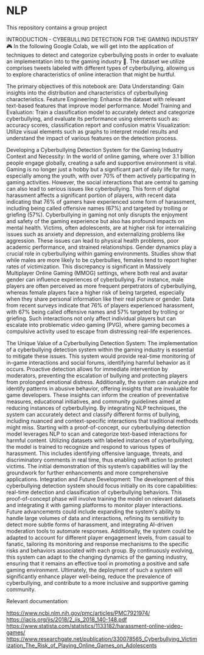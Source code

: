 # NLP
This repository contains a group project 

INTRODUCTION - CYBEBULLING DETECTION FOR THE GAMING INDUSTRY 🎮 In the following Google Colab, we will get into the application of techniques to detect and categorize cyberbullying posts in order to evaluate an implementation into to the gaming industry 👾. The dataset we utilize comprises tweets labeled with different types of cyberbullying, allowing us to explore characteristics of online interaction that might be hurtful. 

The primary objectives of this notebook are: 
Data Understanding: Gain insights into the distribution and characteristics of cyberbullying characteristics. 
Feature Engineering: Enhance the dataset with relevant text-based features that improve model performance. 
Model Training and Evaluation: Train a classification model to accurately detect and categorize cyberbullying, and evaluate its performance using elements such as: accuracy scores, classification report and confusion matrix 
Visualization: Utilize visual elements such as graphs to interpret model results and understand the impact of various features on the detection process. 



Developing a Cyberbullying Detection System for the Gaming Industry
Context and Necessity:
In the world of online gaming, where over 3.1 billion people engage globally, creating a safe and supportive environment is vital. Gaming is no longer just a hobby but a significant part of daily life for many, especially among the youth, with over 70% of them actively participating in gaming activities. However, the social interactions that are central to gaming can also lead to serious issues like cyberbullying. This form of digital harassment affects a significant portion of players, with recent data indicating that 76% of gamers have experienced some form of harassment, including being called offensive names (67%) and targeted by trolling or griefing (57%).
Cyberbullying in gaming not only disrupts the enjoyment and safety of the gaming experience but also has profound impacts on mental health. Victims, often adolescents, are at higher risk for internalizing issues such as anxiety and depression, and externalizing problems like aggression. These issues can lead to physical health problems, poor academic performance, and strained relationships. 
Gender dynamics play a crucial role in cyberbullying within gaming environments. Studies show that while males are more likely to be cyberbullies, females tend to report higher rates of victimization. This discrepancy is significant in Massively Multiplayer Online Gaming (MMOG) settings, where both real and avatar gender can influence experiences of cyberbullying. For instance, male players are often perceived as more frequent perpetrators of cyberbullying, whereas female players face a higher risk of being targeted, especially when they share personal information like their real picture or gender. Data from recent surveys indicate that 76% of players experienced harassment, with 67% being called offensive names and 57% targeted by trolling or griefing. Such interactions not only affect individual players but can escalate into problematic video gaming (PVG), where gaming becomes a compulsive activity used to escape from distressing real-life experiences.

The Unique Value of a Cyberbullying Detection System:
The implementation of a cyberbullying detection system within the gaming industry is essential to mitigate these issues. This system would provide real-time monitoring of in-game interactions and social forums, identifying harmful behavior as it occurs. Proactive detection allows for immediate intervention by moderators, preventing the escalation of bullying and protecting players from prolonged emotional distress.
Additionally, the system can analyze and identify patterns in abusive behavior, offering insights that are invaluable for game developers. These insights can inform the creation of preventative measures, educational initiatives, and community guidelines aimed at reducing instances of cyberbullying. By integrating NLP techniques, the system can accurately detect and classify different forms of bullying, including nuanced and context-specific interactions that traditional methods might miss.
Starting with a proof-of-concept, our cyberbullying detection model leverages NLP to scan and categorize text-based interactions for harmful content. Utilizing datasets with labeled instances of cyberbullying, the model is trained to recognize and respond to various types of harassment. This includes identifying offensive language, threats, and discriminatory comments in real time, thus enabling swift action to protect victims. The initial demonstration of this system’s capabilities will lay the groundwork for further enhancements and more comprehensive applications.
Integration and Future Development:
The development of this cyberbullying detection system should focus initially on its core capabilities: real-time detection and classification of cyberbullying behaviors. This proof-of-concept phase will involve training the model on relevant datasets and integrating it with gaming platforms to monitor player interactions.
Future advancements could include expanding the system's ability to handle large volumes of data and interactions, refining its sensitivity to detect more subtle forms of harassment, and integrating AI-driven moderation tools to automate responses. Additionally, the system could be adapted to account for different player engagement levels, from casual to fanatic, tailoring its monitoring and response mechanisms to the specific risks and behaviors associated with each group.
By continuously evolving, this system can adapt to the changing dynamics of the gaming industry, ensuring that it remains an effective tool in promoting a positive and safe gaming environment. Ultimately, the deployment of such a system will significantly enhance player well-being, reduce the prevalence of cyberbullying, and contribute to a more inclusive and supportive gaming community.

Relevant documentation:

https://www.ncbi.nlm.nih.gov/pmc/articles/PMC7921974/
https://iacis.org/iis/2018/2_iis_2018_140-148.pdf
https://www.statista.com/statistics/1133182/harassment-online-video-games/
https://www.researchgate.net/publication/330078565_Cyberbullying_Victimization_The_Risk_of_Playing_Online_Games_on_Adolescents

